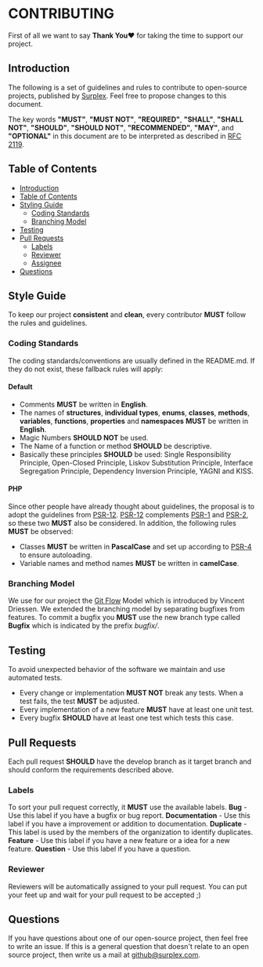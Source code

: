 # CONTRIBUTING
First of all we want to say **Thank You❤** for taking the time to support our project.

## Introduction
The following is a set of guidelines and rules to contribute to open-source projects, published by [Surplex](https://github.com/surplex).
Feel free to propose changes to this document.

The key words **"MUST"**, **"MUST NOT"**, **"REQUIRED"**, **"SHALL"**, **"SHALL NOT"**, **"SHOULD"**, **"SHOULD NOT"**, **"RECOMMENDED"**, **"MAY"**, and **"OPTIONAL"** in this document are to be interpreted as described in [RFC 2119](https://tools.ietf.org/html/rfc2119).


## Table of Contents
* [Introduction](#introduction)
* [Table of Contents](#table-of-contents)
* [Styling Guide](#styling-guide)
  * [Coding Standards](#coding-standards)
  * [Branching Model](#branching-model)
* [Testing](#testing)
* [Pull Requests](#pull-requests)
  * [Labels](#labels)
  * [Reviewer](#reviewer)
  * [Assignee](#assignee)
* [Questions](#questions)

## Style Guide
To keep our project **consistent** and **clean**, every contributor **MUST** follow the rules and guidelines.

### Coding Standards
The coding standards/conventions are usually defined in the README.md. If they do not exist, these fallback rules will apply:
#### Default
* Comments **MUST** be written in **English**.
* The names of **structures**, **individual types**, **enums**, **classes**, **methods**, **variables**, **functions**, **properties** and **namespaces** **MUST** be written in **English**.
* Magic Numbers **SHOULD NOT** be used. 
* The Name of a function or method **SHOULD** be descriptive.
* Basically these principles **SHOULD** be used: Single Responsibility Principle, Open-Closed Principle, Liskov Substitution Principle, Interface Segregation Principle, Dependency Inversion Principle, YAGNI and KISS.

#### PHP
Since other people have already thought about guidelines, the proposal is to adopt the guidelines from [PSR-12](https://www.php-fig.org/psr/psr-12/). [PSR-12](https://www.php-fig.org/psr/psr-12/) complements [PSR-1](https://www.php-fig.org/psr/psr-1/) and [PSR-2](https://www.php-fig.org/psr/psr-2/), so these two **MUST** also be considered.
In addition, the following rules **MUST** be observed:
* Classes **MUST** be written in **PascalCase** and set up according to [PSR-4](https://www.php-fig.org/psr/psr-4/) to ensure autoloading.
* Variable names and method names **MUST** be written in **camelCase**.

### Branching Model
We use for our project the [Git Flow](https://nvie.com/posts/a-successful-git-branching-model/) Model which is introduced by Vincent Driessen.
We extended the branching model by separating bugfixes from features.
To commit a bugfix you **MUST** use the new branch type called **Bugfix** which is indicated by the prefix *bugfix/*.

## Testing
To avoid unexpected behavior of the software we maintain and use automated tests.
* Every change or implementation **MUST NOT** break any tests. When a test fails, the test **MUST** be adjusted.
* Every implementation of a new feature **MUST** have at least one unit test.
* Every bugfix **SHOULD** have at least one test which tests this case.

## Pull Requests
Each pull request **SHOULD** have the develop branch as it target branch and should conform the requirements described above.

### Labels
To sort your pull request correctly, it **MUST** use the available labels.
**Bug** - Use this label if you have a bugfix or bug report.
**Documentation** - Use this label if you have a improvement or addition to documentation.
**Duplicate** - This label is used by the members of the organization to identify duplicates.
**Feature** - Use this label if you have a new feature or a idea for a new feature.
**Question** - Use this label if you have a question.

### Reviewer
Reviewers will be automatically assigned to your pull request.
You can put your feet up and wait for your pull request to be accepted ;)

## Questions
If you have questions about one of our open-source project, then feel free to write an issue.
If this is a general question that doesn't relate to an open source project, then write us a mail at [github@surplex.com](mailto:github@surplex.com).
